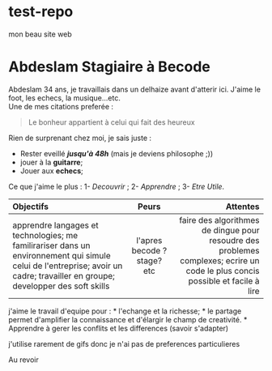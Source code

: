 # test-repo
 mon beau site web

 # Abdeslam Stagiaire à Becode  
Abdeslam 34 ans, je travaillais dans un delhaize avant d'atterir ici. J'aime le foot, les echecs, la musique...etc.  
Une de mes citations preferée : 
>Le bonheur appartient à celui qui fait des heureux 


Rien de surprenant chez moi, je sais juste :
   * Rester eveillé ***jusqu'à 48h*** (mais je deviens philosophe ;))
   * jouer à la **guitarre**;
   * Jouer aux **echecs**;

Ce que j'aime le plus :
    1- _Decouvrir_ ;
    2- _Apprendre_ ;
    3- _Etre Utile_. 




| Objectifs           | Peurs | Attentes |
|:---------           |:-----:| --------:|
| apprendre langages et technologies; me familirariser dans un environnement qui simule celui de l'entreprise; avoir un cadre; travailler en groupe; developper des soft skills | l'apres becode ? stage? etc| faire des algorithmes de dingue pour resoudre des problemes complexes; ecrire un code le plus concis possible et facile à lire |

j'aime le travail d'equipe pour : 
    * l'echange et la richesse; 
    * le partage permet d'amplifier la connaissance et d'élargir le champ de creativité.
    * Apprendre à gerer les conflits et les differences (savoir s'adapter)

j'utilise rarement de gifs donc je n'ai pas de preferences particulieres











Au revoir
